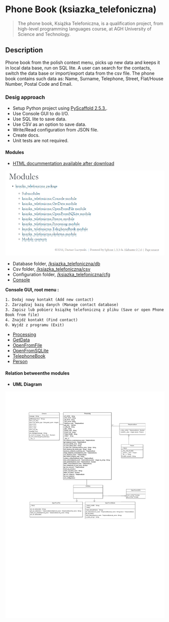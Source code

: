 # Phone Book (ksiazka_telefoniczna)

> The phone book, Książka Telefoniczna, is a qualification project, from high-level programming languages course,
at AGH University of Science and Technology.

## Description

Phone book from the polish context menu, picks up new data and keeps it in local data base, run on SQL lite. A user can search for the contacts, switch the data base or import/export data from the csv file. The phone book contains such data as: Name, Surname, Telephone, Street, Flat/House Number, Postal Code and Email.

### Desig approach

- Setup Python project using [PyScaffold  2.5.3.](https://pyscaffold.org).
- Use Console GUI to do I/O.
- Use SQL lite to save data.
- Use CSV as an option to save data.
- Write/Read configuration from JSON file.
- Create docs.
- Unit tests are not required.

#### Modules

- [HTML docummentation available after download](https://github.com/LuczynskiDar/PhoneBook/tree/master/docs/html)

![PhoneBook modules](https://github.com/LuczynskiDar/PhoneBook/blob/master/Img/PhoneBook_modules.PNG)

- Database folder, [/ksiazka_telefoniczna/db](https://github.com/LuczynskiDar/PhoneBook/tree/master/ksiazka_telefoniczna/db)
- Csv folder, [/ksiazka_telefoniczna/csv](https://github.com/LuczynskiDar/PhoneBook/tree/master/ksiazka_telefoniczna/csv)
- Configuration folder, [/ksiazka_telefoniczna/cfg](https://github.com/LuczynskiDar/PhoneBook/tree/master/ksiazka_telefoniczna/cfg)
- [Console](https://github.com/LuczynskiDar/PhoneBook/blob/master/ksiazka_telefoniczna/Console.py)

**Console GUI, root menu :**

``` console gui
1. Dodaj nowy kontakt (Add new contact)
2. Zarządzaj bazą danych (Manage contact database)
3. Zapisz lub pobierz książkę telefoniczną z pliku (Save or open Phone Book from file)
4. Znajdź kontakt (Find contact)
0. Wyjdź z programu (Exit)
```

- [Processing](https://github.com/LuczynskiDar/PhoneBook/blob/master/ksiazka_telefoniczna/Processing.py)
- [GetData](https://github.com/LuczynskiDar/PhoneBook/blob/master/ksiazka_telefoniczna/GetData.py)
- [OpenFromFile](https://github.com/LuczynskiDar/PhoneBook/blob/master/ksiazka_telefoniczna/OpenFromFile.py)
- [OpenFromSQLite](https://github.com/LuczynskiDar/PhoneBook/blob/master/ksiazka_telefoniczna/OpenFromSQLite.py)
- [TelephoneBook](https://github.com/LuczynskiDar/PhoneBook/blob/master/ksiazka_telefoniczna/TelephoneBook.py)
- [Person](https://github.com/LuczynskiDar/PhoneBook/blob/master/ksiazka_telefoniczna/Person.py)

#### Relation betweenthe modules

- **UML Diagram**

![UML diagram](https://github.com/LuczynskiDar/PhoneBook/blob/master/Img/Uml.png)